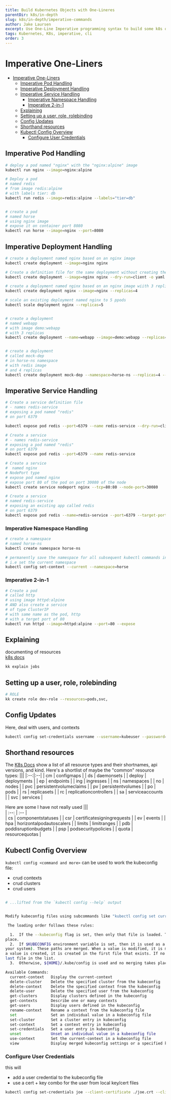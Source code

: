 ```yaml
---
title: Build Kubernetes Objects with One-Lineres
parentDir: k8s/in-depth
slug: k8s/in-depth/imperative-commands
author: Jake Laursen
excerpt: Use One-Line Imperative programming syntax to build some k8s objects
tags: Kubernetes, K8s, imperative, cli
order: 3
---
```


# Imperative One-Liners
- [Imperative One-Liners](#imperative-one-liners)
  - [Imperative Pod Handling](#imperative-pod-handling)
  - [Imperative Deployment Handling](#imperative-deployment-handling)
  - [Imperative Service Handling](#imperative-service-handling)
    - [Imperative Namespace Handling](#imperative-namespace-handling)
    - [Imperative 2-in-1](#imperative-2-in-1)
  - [Explaining](#explaining)
  - [Setting up a user, role, rolebinding](#setting-up-a-user-role-rolebinding)
  - [Config Updates](#config-updates)
  - [Shorthand resources](#shorthand-resources)
  - [Kubectl Config Overview](#kubectl-config-overview)
    - [Configure User Credentials](#configure-user-credentials)
## Imperative Pod Handling
```bash
# deploy a pod named "nginx" with the "nginx:alpine" image
kubectl run nginx --image=nginx:alpine

# Deploy a pod
# named redis
# from image redis:alpine
# with labels tier: db
kubectl run redis --image=redis:alpine --labels="tier=db"


# create a pod
# named horse
# using nginx image
# expose it on container port 8080
kubectl run horse --image=nginx --port=8080
```

## Imperative Deployment Handling
```bash
# create a deployment named nginx based on an nginx image
kubectl create deployment --image=nginx nginx

# Create a definition file for the same deployment without creating the deployment
kubectl create deployment --image=nginx nginx --dry-run=client -o yaml

# create a deployment named nginx based on an nginx image wiith 3 replicas
kubectl create deployment nginx --image=nginx --replicas=4

# scale an existing deployment named nginx to 5 ppods
kubectl scale deployment nginx --replicas=5


# create a deployment
# named webapp
# with image demo:webapp
# with 3 replicas
kubectl create deployment --name=webapp --image=demo:webapp --replicas=3


# create a deployment
# called mock-dep
# in horse-ns namespace
# with redis image
# and 4 replicas
kubectl create deployment mock-dep --namespace=horse-ns --replicas=4 --image=redis
```

## Imperative Service Handling
```bash
# Create a service definition file
# - names redis-service
# exposing a pod named "redis" 
# on port 6379

kubectl expose pod redis --port=6379 --name redis-service --dry-run=client -o yaml > redis-service.yaml

# Create a service
# - names redis-service
# exposing a pod named "redis" 
# on port 6379
kubectl expose pod redis --port=6379 --name redis-service

# Create a service
#  named nginx
# NodePort type
# expose pod named nginx
# expose port 80 of the pod on port 30080 of the node
kubectl create service nodeport nginx --tcp=80:80 --node-port=30080

# Create a service
# named redis-service
# exposing an existing app called redis
# on port 6379
kubectl expose pod redis --name=redis-service --port=6379 --target-port=6379
```

### Imperative Namespace Handling
```bash
# create a namespace
# named horse-ns
kubectl create namespace horse-ns

# permanently save the namespace for all subsequent kubectl commands in that context.
# i.e set the current namespace
kubectl config set-context --current --namespace=horse
```

### Imperative 2-in-1
```bash
# Create a pod
# called http
# using image httpd:alpine
# AND also create a service 
# of type ClusterIP
# with same name as the pod, http
# with a terget port of 80
kubectl run httpd --image=httpd:alpine --port=80 --expose
```

## Explaining
documenting of resources  
[k8s docs](https://jamesdefabia.github.io/docs/user-guide/kubectl/kubectl_explain/)

```bash
kk explain jobs
```

## Setting up a user, role, rolebinding
```bash
# ROLE
kk create role dev-role --resources=pods,svc,
```
## Config Updates
Here, deal with users, and contexts
```bash
kubectl config set-credentials username --username=kubeuser --password=kubepassword
```

## Shorthand resources
The [K8s Docs](https://kubernetes.io/docs/reference/kubectl/#resource-types) show a list of all resource types and their shortnames, api versions, and kind. Here's a shortlist of maybe the "common" resource types:
|||
|:--:|:--|
| cm | 	configmaps |
| ds | 	daemonsets |
| deploy | 	deployments |
| ep | 	endpoints |
| ing | 	ingresses |
| ns | 	namespaces |
| no | 	nodes |
| pvc | 	persistentvolumeclaims |
| pv | 	persistentvolumes |
| po | 	pods |
| rs | 	replicasets |
| rc  | 	replicationcontrollers |
| sa | 	serviceaccounts |
| svc | 	services |

Here are some I have not really used
|||  
| :--: | :-- |  
| cs | 	componentstatuses |
| csr |       	certificatesigningrequests |
| ev | 	events |
| hpa |       	horizontalpodautoscalers |
| limits | 	limitranges |
| pdb | 	poddisruptionbudgets |
| psp | 	podsecuritypolicies |
| quota | 	resourcequotas |

## Kubectl Config Overview
`kubectl config <command and more>` can be used to work the kubeconfig file:
- crud contexts
- crud clusters
- crud users

```bash

# ...lifted from the `kubectl config --help` output


Modify kubeconfig files using subcommands like "kubectl config set current-context my-context"

 The loading order follows these rules:

  1.  If the --kubeconfig flag is set, then only that file is loaded. The flag may only be set once and no merging takes
place.
  2.  If $KUBECONFIG environment variable is set, then it is used as a list of paths (normal path delimiting rules for
your system). These paths are merged. When a value is modified, it is modified in the file that defines the stanza. When
a value is created, it is created in the first file that exists. If no files in the chain exist, then it creates the
last file in the list.
  3.  Otherwise, ${HOME}/.kube/config is used and no merging takes place.

Available Commands:
  current-context   Display the current-context
  delete-cluster    Delete the specified cluster from the kubeconfig
  delete-context    Delete the specified context from the kubeconfig
  delete-user       Delete the specified user from the kubeconfig
  get-clusters      Display clusters defined in the kubeconfig
  get-contexts      Describe one or many contexts
  get-users         Display users defined in the kubeconfig
  rename-context    Rename a context from the kubeconfig file
  set               Set an individual value in a kubeconfig file
  set-cluster       Set a cluster entry in kubeconfig
  set-context       Set a context entry in kubeconfig
  set-credentials   Set a user entry in kubeconfig
  unset             Unset an individual value in a kubeconfig file
  use-context       Set the current-context in a kubeconfig file
  view              Display merged kubeconfig settings or a specified kubeconfig file
```

### Configure User Credentials
this will
- add a user credential to the kubeconfig file
- use a cert + key combo for the user from local key/cert files
```bash
kubectl config set-credentials joe --client-certificate ./joe.crt --client-key ./joe.key
```